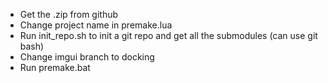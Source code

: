 - Get the .zip from github
- Change project name in premake.lua
- Run init_repo.sh to init a git repo and get all the submodules (can use git bash)
- Change imgui branch to docking
- Run premake.bat
